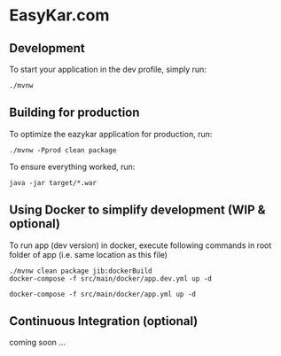 # EasyKar.com

## Development

To start your application in the dev profile, simply run:

    ./mvnw 

## Building for production

To optimize the eazykar application for production, run:

    ./mvnw -Pprod clean package

To ensure everything worked, run:

    java -jar target/*.war

## Using Docker to simplify development (WIP & optional)

To run app (dev version) in docker, execute following commands in root folder of app (i.e. same location as this file)

    ./mvnw clean package jib:dockerBuild
    docker-compose -f src/main/docker/app.dev.yml up -d
    
    docker-compose -f src/main/docker/app.yml up -d

## Continuous Integration (optional)

coming soon ...

